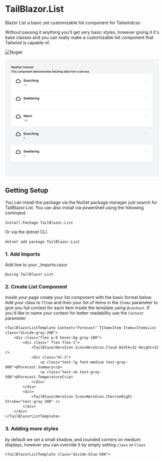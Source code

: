 # TailBlazor.List

Blazor List a basic yet customizable list component for Tailwindcss

Without passing it anything you'll get very basic styles, however giving it it's base classes and you can really make a customizable list component that Tailwind is capable of.

![Nuget](https://img.shields.io/nuget/v/TailBlazor.List.svg)

![Demo](screenshot.png)

## Getting Setup

You can install the package via the NuGet package manager just search for TailBlazor.List. You can also install via powershell using the following command.

`Install-Package TailBlazor.List`

Or via the dotnet CLI.

`dotnet add package TailBlazor.List`

### 1. Add Imports

Add line to your \_Imports.razor

```
@using TailBlazor.List
```

### 2. Create List Component

Inside your page create your list component with the basic format below. Add your class to `TItem` and then your list of items in the `Items` parameter to give you full context for each item inside the template using `@context`. If you'd like to name your context for better readability use the `Context` parameter

```
<TailBlazorListTemplate Context="Forecast" TItem=Item Items=ItemsList class="divide-gray-200">
    <div class="flex p-6 hover:bg-gray-100">
        <div class=" flex flex-1">
            <TailBlazorHeroIcon Icon=HeroIcon.Cloud Width=32 Height=32 />
            <div class="ml-3">
                <p class="text-lg font-medium text-gray-900">@Forecast.Summary</p>
                <p class="text-sm text-gray-500">@Forecast.TemperatureC</p>
            </div>
        </div>
        <div>
            <TailBlazorHeroIcon Icon=HeroIcon.ChevronRight Stroke="text-gray-300" />
        </div>
    </div>
</TailBlazorListTemplate>
```

### 3. Adding more styles

by default we set a small shadow, and rounded corners on medium displays, however you can override it by simply setting `class` or `Class`

```
<TailBlazorListTemplate class="divide-blue-500">
```